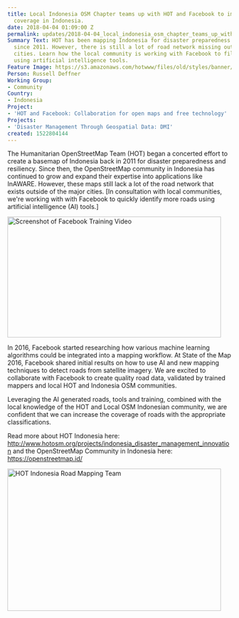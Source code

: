 ```yaml
---
title: Local Indonesia OSM Chapter teams up with HOT and Facebook to improve road
  coverage in Indonesia.
date: 2018-04-04 01:09:00 Z
permalink: updates/2018-04-04_local_indonesia_osm_chapter_teams_up_with_hot_and_facebook_to_improve_road
Summary Text: HOT has been mapping Indonesia for disaster preparedness and resiliency
  since 2011. However, there is still a lot of road network missing outside the major
  cities. Learn how the local community is working with Facebook to fill in the gaps
  using artificial intelligence tools.
Feature Image: https://s3.amazonaws.com/hotwww/files/old/styles/banner/public/RoadMasks.png
Person: Russell Deffner
Working Group:
- Community
Country:
- Indonesia
Project:
- 'HOT and Facebook: Collaboration for open maps and free technology'
Projects:
- 'Disaster Management Through Geospatial Data: DMI'
created: 1522804144
---
```


The Humanitarian OpenStreetMap Team (HOT) began a concerted effort to create a basemap of Indonesia back in 2011 for disaster preparedness and resiliency. Since then, the OpenStreetMap community in Indonesia has continued to grow and expand their expertise into applications like InAWARE. However, these maps still lack a lot of the road network that exists outside of the major cities. [In consultation with local communities, we're working with with Facebook to quickly identify more roads using artificial intelligence (AI) tools.]

<img class="image-large" title="Road Masks" src="https://s3.amazonaws.com/hotwww/files/old/styles/large/public/RoadMasks.png?itok=3553RzYH" alt="Screenshot of Facebook Training Video" style="width:480px;height:271px;">

In 2016, Facebook started researching how various machine learning algorithms could be integrated into a mapping workflow. At State of the Map 2016, Facebook shared initial results on how to use AI and new mapping techniques to detect roads from satellite imagery. We are excited to collaborate with Facebook to create quality road data, validated by trained mappers and local HOT and Indonesia OSM communities.

Leveraging the AI generated roads, tools and training, combined with the local knowledge of the HOT and Local OSM Indonesian community, we are confident that we can increase the coverage of roads with the appropriate classifications.

Read more about HOT Indonesia here:<a href="http://www.hotosm.org/projects/indonesia_disaster_management_innovation"> http://www.hotosm.org/projects/indonesia_disaster_management_innovation</a> and the OpenStreetMap Community in Indonesia here:<a href="https://openstreetmap.id/"> https://openstreetmap.id/</a>

<img class="image-large" title="Indonesia Team" src="https://s3.amazonaws.com/hotwww/files/old/styles/large/public/IDTeam.jpg?itok=f8N438A5" alt="HOT Indonesia Road Mapping Team" style="width:480px;height:319px;">
